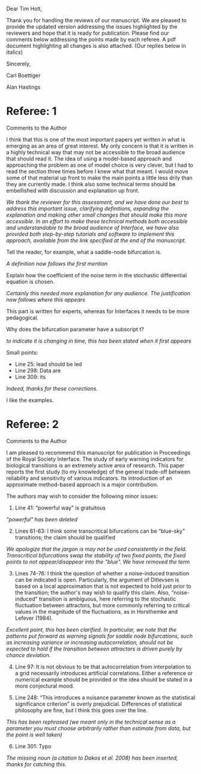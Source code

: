 
Dear Tim Holt,

Thank you for handling the reviews of our manuscript.  We are pleased to provide the updated version addressing the issues highlighted by the reviewers and hope that it is ready for publication.  Please find our comments below addressing the points made by each referee.  A pdf document highlighting all changes is also attached.  (Our replies below in _italics_)

Sincerely,

Carl Boettiger

Alan Hastings


Referee: 1
==========

Comments to the Author

I think that this is one of the most important papers yet written in what is emerging as an area of great interest.  My only concern is that it is written in a highly technical way that may not be accessible to the broad audience that should read it.   The idea of using a model-based approach and approaching the problem as one of model choice is very clever, but I had to read the section three times before I knew what that meant.   I would move some of that material up front to make the main points a little less drily than they are currently made. I think also some technical terms should be embellished with discussion and explanation up front.   

_We thank the reviewer for this assessment, and we have done our best to address this important issue, clarifying definitions, expanding the explanation and making other small changes that should make this more accessible.  In an effort to make these technical methods both accessible and understandable to the broad audience of Interface, we  have also provided both step-by-step tutorials and software to implement this approach, available from the link specified at the end of the manuscript._

Tell the reader, for example, what a saddle-node bifurcation is. 

_A definition now follows the first mention_

Explain how the coefficient of the noise term in the stochastic differential equation is chosen.  

_Certainly this needed more explanation for any audience.  The justification now follows where this appears_

This part is written for experts, whereas for Interfaces it needs to be more pedagogical.  

Why does the bifurcation parameter have a subscript t?

_to indicate it is changing in time, this has been stated when it first appears_


Small points:  

- Line 25:  lead should be led
- Line 298:  Data are
- Line 309:  its

_Indeed, thanks for these corrections._

I like the examples.


Referee: 2
==========

Comments to the Author

I am pleased to recommend this manuscript for publication in Proceedings of the Royal Society Interface. The study of early warning indicators for biological transitions is an extremely active area of research. This paper reports the first study (to my knowledge) of the general trade-off between reliability and sensitivity of various indicators. Its introduction of an approximate method-based approach is a major contribution. 


The authors may wish to consider the following minor issues:

1. Line 41: “powerful way” is gratuitous

_"powerful" has been deleted_

2. Lines 61-63: I think some transcritical bifurcations can be “blue-sky” transitions; the claim should be qualified

_We apologize that the jargon is may not be used consistently in the field.  Transcritical bifurcations swap the stability of two fixed points, the fixed points to not appear/disappear into the "blue".  We have removed the term_

3. Lines 74-76: I think the question of whether a noise-induced transition can be indicated is open. Particularly, the argument of Ditlevsen is based on a local approximation that is not expected to hold just prior to the transition; the author's may wish to qualify this claim. Also, “noise-induced” transition is ambiguous, here referring to the stochastic fluctuation between attractors, but more commonly referring to critical values in the magnitude of the fluctuations, as in Horsthemke and Lefever (1984).

_Excellent point, this has been clarified.  In particular, we note that the patterns put forward as warning signals for saddle node bifurcations, such as increasing variance or increasing autocorrelation, should not be expected to hold if the transition between attractors is driven purely by chance deviation._

4. Line 97: It is not obvious to be that autocorrelation from interpolation to a grid necessarily introduces artificial correlations. Either a reference or numerical example should be provided or the idea should be stated in a more conjectural mood.

5. Line 248: “This introduces a nuisance parameter known as the statistical significance criterion” is overly prejudicial. Differences of statistical philosophy are fine, but I think this goes over the line.

_This has been rephrased (we meant only in the technical sense as a parameter you must choose arbitrarily rather than estimate from data, but the point is well taken)_

6. Line 301: Typo

_The missing noun (a citation to Dakos et al. 2008) has been inserted,  thanks for catching this._
